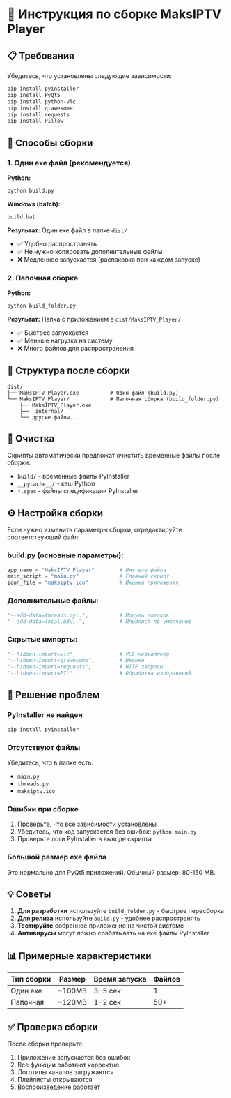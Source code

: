 # 🔨 Инструкция по сборке MaksIPTV Player

## 📋 Требования

Убедитесь, что установлены следующие зависимости:

```bash
pip install pyinstaller
pip install PyQt5
pip install python-vlc
pip install qtawesome
pip install requests
pip install Pillow
```

## 🚀 Способы сборки

### 1. Один exe файл (рекомендуется)

**Python:**
```bash
python build.py
```

**Windows (batch):**
```bash
build.bat
```

**Результат:** Один exe файл в папке `dist/`
- ✅ Удобно распространять
- ✅ Не нужно копировать дополнительные файлы
- ❌ Медленнее запускается (распаковка при каждом запуске)

### 2. Папочная сборка

**Python:**
```bash
python build_folder.py
```

**Результат:** Папка с приложением в `dist/MaksIPTV_Player/`
- ✅ Быстрее запускается
- ✅ Меньше нагрузка на систему
- ❌ Много файлов для распространения

## 📁 Структура после сборки

```
dist/
├── MaksIPTV_Player.exe          # Один файл (build.py)
└── MaksIPTV_Player/             # Папочная сборка (build_folder.py)
    ├── MaksIPTV_Player.exe
    ├── _internal/
    └── другие файлы...
```

## 🧹 Очистка

Скрипты автоматически предложат очистить временные файлы после сборки:
- `build/` - временные файлы PyInstaller
- `__pycache__/` - кэш Python
- `*.spec` - файлы спецификации PyInstaller

## ⚙️ Настройка сборки

Если нужно изменить параметры сборки, отредактируйте соответствующий файл:

### build.py (основные параметры):
```python
app_name = "MaksIPTV_Player"        # Имя exe файла
main_script = "main.py"             # Главный скрипт
icon_file = "maksiptv.ico"          # Иконка приложения
```

### Дополнительные файлы:
```python
"--add-data=threads.py;.",          # Модуль потоков
"--add-data=local.m3u;.",           # Плейлист по умолчанию
```

### Скрытые импорты:
```python
"--hidden-import=vlc",              # VLC медиаплеер
"--hidden-import=qtawesome",        # Иконки
"--hidden-import=requests",         # HTTP запросы
"--hidden-import=PIL",              # Обработка изображений
```

## 🐛 Решение проблем

### PyInstaller не найден
```bash
pip install pyinstaller
```

### Отсутствуют файлы
Убедитесь, что в папке есть:
- `main.py`
- `threads.py`
- `maksiptv.ico`

### Ошибки при сборке
1. Проверьте, что все зависимости установлены
2. Убедитесь, что код запускается без ошибок: `python main.py`
3. Проверьте логи PyInstaller в выводе скрипта

### Большой размер exe файла
Это нормально для PyQt5 приложений. Обычный размер: 80-150 MB.

## 💡 Советы

1. **Для разработки** используйте `build_folder.py` - быстрее пересборка
2. **Для релиза** используйте `build.py` - удобнее распространять
3. **Тестируйте** собранное приложение на чистой системе
4. **Антивирусы** могут ложно срабатывать на exe файлы PyInstaller

## 📊 Примерные характеристики

| Тип сборки | Размер | Время запуска | Файлов |
|------------|--------|---------------|--------|
| Один exe   | ~100MB | 3-5 сек       | 1      |
| Папочная   | ~120MB | 1-2 сек       | 50+    |

## ✅ Проверка сборки

После сборки проверьте:
1. Приложение запускается без ошибок
2. Все функции работают корректно
3. Логотипы каналов загружаются
4. Плейлисты открываются
5. Воспроизведение работает
